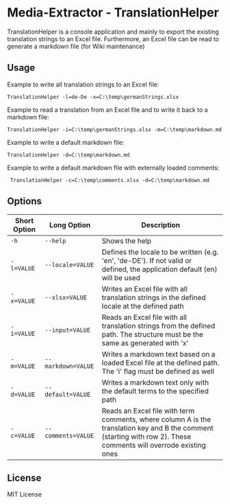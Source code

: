 # Media-Extractor - TranslationHelper

TranslationHelper is a console application and mainly to export the existing translation strings to an Excel file. Furthermore, an Excel file can be read to generate a markdown file (for Wiki maintenance)

## Usage

Example to write all translation strings to an Excel file:

   ```shell
   TranslationHelper -l=de-De -x=C:\temp\germanStrings.xlsx
   ```

Example to read a translation from an Excel file and to write it back to a markdown file:

   ```shell
   TranslationHelper -i=C:\temp\germanStrings.xlsx -m=C:\temp\markdown.md
   ```

Example to write a default markdown file:

   ```shell
   TranslationHelper -d=C:\temp\markdown.md
   ```

Example to write a default markdown file with externally loaded comments:

   ```shell
    TranslationHelper -c=C:\temp\comments.xlsx -d=C:\temp\markdown.md
   ```

## Options

| Short Option | Long Option | Description |
| --- | --- | --- |
| `-h` | `--help` | Shows the help |
| `-l=VALUE` | `--locale=VALUE` | Defines the locale to be written (e.g. 'en', 'de-DE'). If not valid or defined, the application default (en) will be used |
| `-x=VALUE` | `--xlsx=VALUE`  | Writes an Excel file with all translation strings in the defined locale at the defined path |
| `-i=VALUE` | `--input=VALUE` | Reads an Excel file with all translation strings from the defined path. The structure must be the same as generated with 'x' |
| `-m=VALUE` | `--markdown=VALUE` | Writes a markdown text based on a loaded Excel file at the defined path. The 'i' flag must be defined as well |
| `-d=VALUE` | `--default=VALUE`  | Writes a markdown text only with the default terms to the specified path
| `-c=VALUE` | `--comments=VALUE` | Reads an Excel file with term comments, where column A is the translation key and B the comment (starting with row 2). These comments will overrode existing ones |

## License

MIT License
